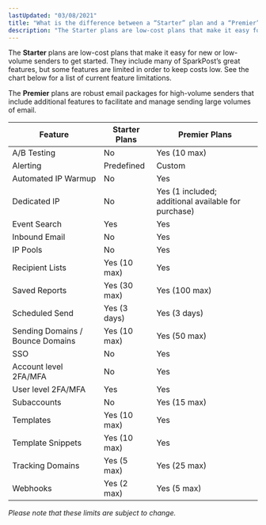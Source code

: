 ```yaml
---
lastUpdated: "03/08/2021"
title: "What is the difference between a “Starter” plan and a “Premier” plan?"
description: "The Starter plans are low-cost plans that make it easy for new or low-volume senders to get started. They include many of SparkPost’s great features, but some features are limited in order to keep costs low. See the chart below for a list of current feature limitations. The Premier plans are robust email packages for high-volume senders that include additional features to facilitate and manage sending large volumes of email."
---
```


The **Starter** plans are low-cost plans that make it easy for new or low-volume senders to get started. They include many of SparkPost’s great features, but some features are limited in order to keep costs low. See the chart below for a list of current feature limitations.

The **Premier** plans are robust email packages for high-volume senders that include additional features to facilitate and manage sending large volumes of email.

Feature | Starter Plans | Premier Plans
--- | --- | ---
A/B Testing | No | Yes (10 max)
Alerting | Predefined | Custom
Automated IP Warmup | No | Yes
Dedicated IP | No | Yes (1 included; additional available for purchase)
Event Search | Yes | Yes
Inbound Email | No | Yes
IP Pools | No | Yes
Recipient Lists | Yes (10 max) | Yes
Saved Reports | Yes (30 max) | Yes (100 max)
Scheduled Send | Yes (3 days) | Yes (3 days)
Sending Domains / Bounce Domains | Yes (10 max) | Yes (50 max)
SSO | No | Yes
Account level 2FA/MFA | No | Yes
User level 2FA/MFA | Yes | Yes
Subaccounts | No | Yes (15 max)
Templates | Yes (10 max) | Yes
Template Snippets | Yes (10 max) | Yes
Tracking Domains | Yes (5 max) | Yes (25 max)
Webhooks | Yes (2 max) |Yes (5 max)

*Please note that these limits are subject to change.*
